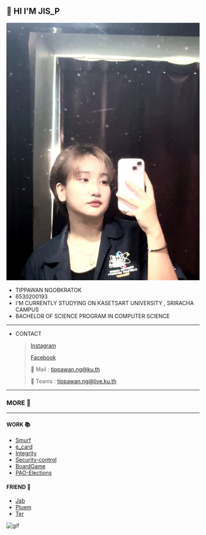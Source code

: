 ## 👋 HI I'M JIS_P
![Profile](profile/Img_profile.jpg)
* TIPPAWAN NGOBKRATOK
* 6530200193
* I'M CURRENTLY STUDYING ON KASETSART UNIVERSITY , SRIRACHA CAMPUS
* BACHELOR OF SCIENCE PROGRAM IN COMPUTER SCIENCE
  
---

* CONTACT
  
  > [Instagram](https://www.instagram.com/jis_p03)
  >
  > [Facebook](https://www.facebook.com/tippawan.ngobkratok)
  >
  > 📧 Mail : tippawan.ng@ku.th
  >
  > 👥 Teams : tippawan.ng@live.ku.th

---

### MORE 🔎

---

#### WORK 📚
* [Smurf](smurf.md)
* [e_card](ecard.md)
* [Integrity](integrity.md)
* [Security-control](security-control.md)
* [BoardGame](boardgame.md)
* [PAO-Elections](pao-elections.md)

#### FRIEND 🤝
* [Jab](https://Jabjibi.github.io)
* [Pluem](https://kongsiri07.github.io)
* [Ter](https://ter130147.github.io)

![gif](https://media1.tenor.com/m/EHzKl_vkZS8AAAAC/saleh-jumping-saleh-the-cat.gif)

